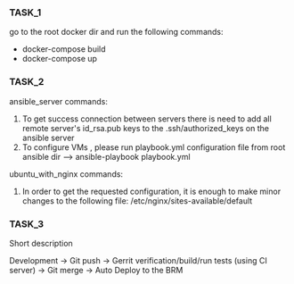 ### TASK_1 ###

go to the root docker dir and run the following commands:
- docker-compose build
- docker-compose up

### TASK_2 ###

ansible_server commands:
1. To get success connection between servers there is need to add all remote server's id_rsa.pub keys to the .ssh/authorized_keys on the ansible server 
2. To configure VMs , please run playbook.yml configuration file from root ansible dir -->  ansible-playbook playbook.yml

ubuntu_with_nginx commands:
1. In order to get the requested configuration, it is enough to make minor changes to the following file: /etc/nginx/sites-available/default

### TASK_3 ###
Short description
  
Development -> Git push -> Gerrit verification/build/run tests (using CI server) -> Git merge -> Auto Deploy to the BRM
